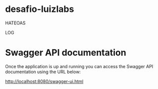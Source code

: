 # desafio-luizlabs


HATEOAS

LOG

# Swagger API documentation
<p>Once the application is up and running you can access the Swagger API documentation using the URL below:</p>

<a href="http://localhost:8080/swagger-ui.html">http://localhost:8080/swagger-ui.html</a>
